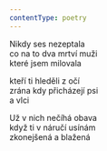 ```yaml
---
contentType: poetry
---
```


<section>

Nikdy ses nezeptala  
co na to dva mrtví muži  
které jsem milovala

kteří ti hleděli z očí  
zrána kdy přicházejí psi  
a vlci

</section>

<section>

Už v nich nečíhá obava  
když ti v náručí usínám  
zkonejšená a blažená

</section>
